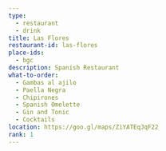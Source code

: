 ```yaml
---
type: 
  - restaurant
  - drink 
title: Las Flores 
restaurant-id: las-flores 
place-ids:
  - bgc 
description: Spanish Restaurant
what-to-order:
  - Gambas al ajilo
  - Paella Negra 
  - Chipirones
  - Spanish Omelette
  - Gin and Tonic
  - Cocktails
location: https://goo.gl/maps/ZiYATEqJqF22
rank: 1
---
```

